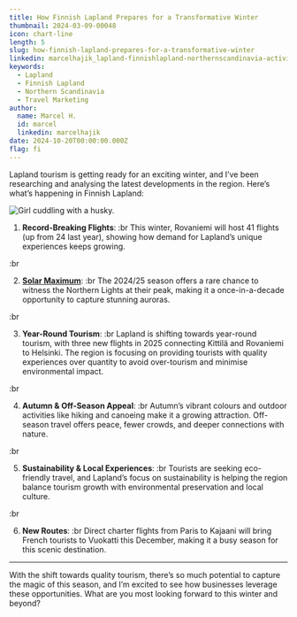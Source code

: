 ```yaml
---
title: How Finnish Lapland Prepares for a Transformative Winter
thumbnail: 2024-03-09-00048
icon: chart-line
length: 5
slug: how-finnish-lapland-prepares-for-a-transformative-winter
linkedin: marcelhajik_lapland-finnishlapland-northernscandinavia-activity-7250430054856278016-ToEs?utm_source=share&utm_medium=member_desktop
keywords:
  - Lapland
  - Finnish Lapland
  - Northern Scandinavia
  - Travel Marketing
author:
  name: Marcel H.
  id: marcel
  linkedin: marcelhajik
date: 2024-10-20T00:00:00.000Z
flag: fi
---
```


Lapland tourism is getting ready for an exciting winter, and I’ve been researching and analysing the latest developments in the region. Here’s what’s happening in Finnish Lapland:

![Girl cuddling with a husky.](https://cdn.slavic.media/img/2024-03-09-00048/public "2024 ⋅ Inari, Finland ⋅ Timetravels")

1. **Record-Breaking Flights**:
   :br
   This winter, Rovaniemi will host 41 flights (up from 24 last year), showing how demand for Lapland’s unique experiences keeps growing.

:br

2. [**Solar Maximum**](https://en.wikipedia.org/wiki/Solar_maximum):
   :br
   The 2024/25 season offers a rare chance to witness the Northern Lights at their peak, making it a once-in-a-decade opportunity to capture stunning auroras.

:br

3. **Year-Round Tourism**:
   :br
   Lapland is shifting towards year-round tourism, with three new flights in 2025 connecting Kittilä and Rovaniemi to Helsinki. The region is focusing on providing tourists with quality experiences over quantity to avoid over-tourism and minimise environmental impact.

:br

4. **Autumn & Off-Season Appeal**:
   :br
   Autumn’s vibrant colours and outdoor activities like hiking and canoeing make it a growing attraction. Off-season travel offers peace, fewer crowds, and deeper connections with nature.

:br

5. **Sustainability & Local Experiences**:
   :br
   Tourists are seeking eco-friendly travel, and Lapland’s focus on sustainability is helping the region balance tourism growth with environmental preservation and local culture.

:br

6. **New Routes**:
   :br
   Direct charter flights from Paris to Kajaani will bring French tourists to Vuokatti this December, making it a busy season for this scenic destination.

---

With the shift towards quality tourism, there’s so much potential to capture the magic of this season, and I’m excited to see how businesses leverage these opportunities. What are you most looking forward to this winter and beyond?
